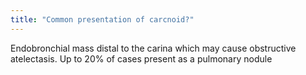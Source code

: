 ```yaml
---
title: "Common presentation of carcnoid?"
---
```

Endobronchial mass distal to the carina which may cause obstructive atelectasis. Up to 20% of cases present as a pulmonary nodule

